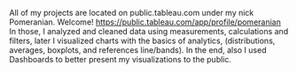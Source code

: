 All of my projects are located on public.tableau.com under my nick Pomeranian.
Welcome! https://public.tableau.com/app/profile/pomeranian
In those, I analyzed and cleaned data using measurements, calculations and filters, later I visualized charts with the basics of analytics, (distributions, averages, boxplots, and references line/bands). In the end, also I used Dashboards to better present my visualizations to the public.
